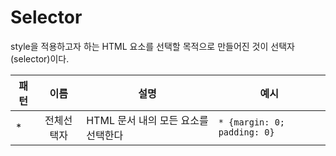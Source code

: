 # Selector
style을 적용하고자 하는 HTML 요소를 선택할 목적으로 만들어진 것이 선택자(selector)이다.

|패턴|이름|설명|예시|
|-------|:------:|----------|------------|
|*|전체선택자|HTML 문서 내의 모든 요소를 선택한다|`* {margin: 0; padding: 0}`|